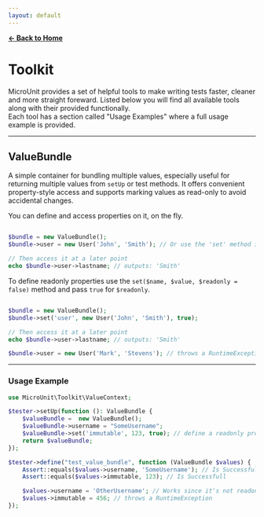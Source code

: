 ```yaml
---
layout: default
---
```


**[← Back to Home](index.md)**

# Toolkit

MicroUnit provides a set of helpful tools to make writing tests faster, cleaner and more straight foreward.
Listed below you will find all available tools along with their provided functionally.  
Each tool has a section called "Usage Examples" where a full usage example is provided.

---

## ValueBundle

A simple container for bundling multiple values, especially useful for returning multiple values from `setUp` or test methods. It offers convenient property-style access and supports marking values as read-only to avoid accidental changes.

You can define and access properties on it, on the fly.

```php

$bundle = new ValueBundle();
$bundle->user = new User('John', 'Smith'); // Or use the 'set' method instead.

// Then access it at a later point
echo $bundle->user->lastname; // outputs: 'Smith'
```

To define readonly properties use the `set($name, $value, $readonly = false)` method and pass `true` for `$readonly`.

```php

$bundle = new ValueBundle();
$bundle->set('user', new User('John', 'Smith'), true);

// Then access it at a later point
echo $bundle->user->lastname; // outputs: 'Smith'

$bundle->user = new User('Mark', 'Stevens'); // throws a RuntimeException
```

---

### Usage Example

```php
use MicroUnit\Toolkit\ValueContext;

$tester->setUp(function (): ValueBundle {
    $valueBundle =  new ValueBundle();
    $valueBundle->username = "SomeUsername";
    $valueBundle->set('immutable', 123, true); // define a readonly property
    return $valueBundle;
});

$tester->define("test_value_bundle", function (ValueBundle $values) {
    Assert::equals($values->username, 'SomeUsername'); // Is Successfull
    Assert::equals($values->immutable, 123); // Is Successfull

    $values->username = 'OtherUsername'; // Works since it's not readonly
    $values->immutable = 456; // throws a RuntimeException
});

```
